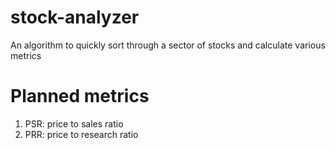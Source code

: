 # stock-analyzer
An algorithm to quickly sort through a sector of stocks and calculate various metrics

# Planned metrics
1. PSR: price to sales ratio
2. PRR: price to research ratio

